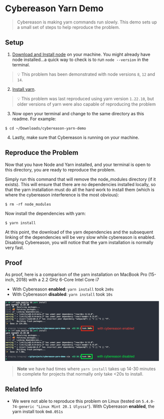 # Cybereason Yarn Demo

> Cybereason is making yarn commands run slowly. This demo sets up a small set of steps to help reproduce the problem.

## Setup

1. [Download and Install node](https://nodejs.org/en/download/) on your machine. You might already have node installed...a quick way to check is to run `node --version` in the terminal.

> :bulb: This problem has been demonstrated with node versions `8`, `12` and `14`.

2. [Install yarn](https://classic.yarnpkg.com/en/docs/install).

> :bulb: This problem was last reproduced using yarn version `1.22.10`, but older versions of yarn were also capable of reproducing the problem

3. Now open your terminal and change to the same directory as this readme. For example:

```
$ cd ~/Downloads/cybereason-yarn-demo
```

4. Lastly, make sure that Cybereason is running on your machine.

## Reproduce the Problem

Now that you have Node and Yarn installed, and your terminal is open to this directory, you are ready to reproduce the problem.

Simply run this command that will remove the node_modules directory (if it exists). This will ensure that there are no dependencies installed locally, so that the yarn installation must do all the hard work to install them (which is where the cybereason interference is the most obvious):

```
$ rm -rf node_modules
```

Now install the dependencies with yarn:

```
$ yarn install
```

At this point, the download of the yarn dependencies and the subsequent linking of the dependencies will be very slow while cybereason is enabled. Disabling Cybereason, you will notice that the yarn installation is normally very fast. 

## Proof

As proof, here is a comparison of the yarn installation on MacBook Pro (15-inch, 2018) with a 2.2 GHz 6-Core Intel Core i7

- With Cybereason **enabled**: `yarn install` took `2m9s`
- With Cybereason **disabled**: `yarn install` took `10s`

![Screenshot of benchmarks](media/cybereason-yarn-benchmarks.png)

> **Note** we have had times where `yarn install` takes up 14-30 minutes to complete for projects that normally only take <20s to install.


## Related Info

- We were not able to reproduce this problem on Linux (tested on `5.4.0-74-generic "Linux Mint 20.1 Ulyssa"`). With Cybereason **enabled**, the yarn install took `0m8.051s`


